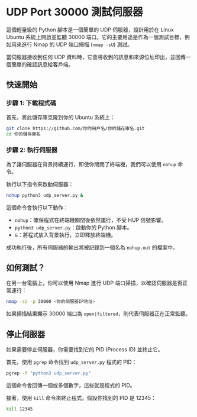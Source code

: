 # UDP Port 30000 測試伺服器

這個輕量級的 Python 腳本是一個簡單的 UDP 伺服器，設計用於在 Linux Ubuntu 系統上開啟並監聽 30000 端口。它的主要用途是作為一個測試目標，例如用來進行 Nmap 的 UDP 端口掃描 (`nmap -sU`) 測試。

當伺服器接收到任何 UDP 資料時，它會將收到的訊息和來源位址印出，並回傳一個簡單的確認訊息給客戶端。

## 快速開始

### 步驟 1: 下載程式碼

首先，將此儲存庫克隆到你的 Ubuntu 系統上：

```bash
git clone https://github.com/你的用戶名/你的儲存庫名.git
cd 你的儲存庫名
```

### 步驟 2: 執行伺服器

為了讓伺服器在背景持續運行，即使你關閉了終端機，我們可以使用 `nohup` 命令。

執行以下指令來啟動伺服器：

```bash
nohup python3 udp_server.py &
```

這個命令會執行以下動作：

- `nohup`：確保程式在終端機關閉後依然運行，不受 HUP 信號影響。
- `python3 udp_server.py`：啟動你的 Python 腳本。
- `&`：將程式放入背景執行，立即釋放終端機。

成功執行後，所有伺服器的輸出將被記錄到一個名為 `nohup.out` 的檔案中。

## 如何測試？

在另一台電腦上，你可以使用 Nmap 進行 UDP 端口掃描，以確認伺服器是否正常運行：

```bash
nmap -sU -p 30000 <你的伺服器IP地址>
```

如果掃描結果顯示 30000 端口為 `open|filtered`，則代表伺服器正在正常監聽。

## 停止伺服器

如果需要停止伺服器，你需要找到它的 PID (Process ID) 並終止它。

首先，使用 `pgrep` 命令找到 `udp_server.py` 程式的 PID：

```bash
pgrep -f "python3 udp_server.py"
```

這個命令會回傳一個或多個數字，這些就是程式的 PID。

接著，使用 `kill` 命令來終止程式。假設你找到的 PID 是 12345：

```bash
kill 12345
```
